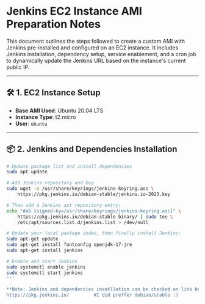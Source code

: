 # Jenkins EC2 Instance AMI Preparation Notes

This document outlines the steps followed to create a custom AMI with Jenkins pre-installed and configured on an EC2 instance. It includes Jenkins installation, dependency setup, service enablement, and a cron job to dynamically update the Jenkins URL based on the instance's current public IP.

---

## 🛠️ 1. EC2 Instance Setup

- **Base AMI Used**: Ubuntu 20.04 LTS 
- **Instance Type**: t2.micro 
- **User**: `ubuntu`

---

## 📦 2. Jenkins and Dependencies Installation

```bash
# Update package list and install dependencies
sudo apt update

# Add Jenkins repository and key
sudo wget -O /usr/share/keyrings/jenkins-keyring.asc \
    https://pkg.jenkins.io/debian-stable/jenkins.io-2023.key

# Then add a Jenkins apt repository entry: 
echo "deb [signed-by=/usr/share/keyrings/jenkins-keyring.asc]" \
    https://pkg.jenkins.io/debian-stable binary/ | sudo tee \
    /etc/apt/sources.list.d/jenkins.list > /dev/null

# Update your local package index, then finally install Jenkins: 
sudo apt-get update
sudo apt-get install fontconfig openjdk-17-jre
sudo apt-get install jenkins

# Enable and start Jenkins
sudo systemctl enable jenkins
sudo systemctl start jenkins
'''

**Note: Jenkins and dependencies insatllation can be checked on link below for latest update -**
https://pkg.jenkins.io/         #I did preffer debian/stable :)